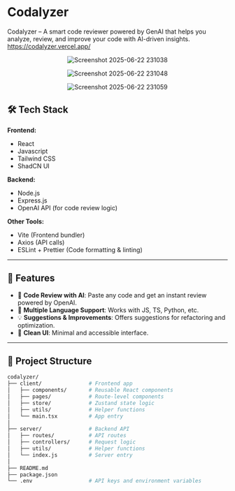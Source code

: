 # Codalyzer

Codalyzer – A smart code reviewer powered by GenAI that helps you analyze, review, and improve your code with AI-driven insights.
https://codalyzer.vercel.app/

<div align="center">
  
![Screenshot 2025-06-22 231038](https://github.com/user-attachments/assets/fa07a79c-5fa4-4fcc-8d44-fb34a3b860a7)

  
</div>

<div align="center">

  
![Screenshot 2025-06-22 231048](https://github.com/user-attachments/assets/a7d82529-12d9-4d08-a146-84e91967e157)

  
</div>
<div align="center">

  
![Screenshot 2025-06-22 231059](https://github.com/user-attachments/assets/7b0b3282-2e35-4a0b-b382-949eac611696)

  
</div>


## 🛠 Tech Stack

**Frontend:**
- React
- Javascript
- Tailwind CSS
- ShadCN UI

**Backend:**
- Node.js
- Express.js
- OpenAI API (for code review logic)

**Other Tools:**
- Vite (Frontend bundler)
- Axios (API calls)
- ESLint + Prettier (Code formatting & linting)

---

## 🚀 Features

- 🔎 **Code Review with AI**: Paste any code and get an instant review powered by OpenAI.
- 📄 **Multiple Language Support**: Works with JS, TS, Python, etc.
- 💡 **Suggestions & Improvements**: Offers suggestions for refactoring and optimization.
- 🎨 **Clean UI**: Minimal and accessible interface.

---

## 📁 Project Structure

```bash
codalyzer/
├── client/               # Frontend app
│   ├── components/       # Reusable React components
│   ├── pages/            # Route-level components
│   ├── store/            # Zustand state logic
│   ├── utils/            # Helper functions
│   └── main.tsx          # App entry
│
├── server/               # Backend API
│   ├── routes/           # API routes
│   ├── controllers/      # Request logic
│   ├── utils/            # Helper functions
│   └── index.js          # Server entry
│
├── README.md
├── package.json
└── .env                  # API keys and environment variables
